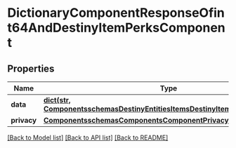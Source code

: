# DictionaryComponentResponseOfint64AndDestinyItemPerksComponent

## Properties
Name | Type | Description | Notes
------------ | ------------- | ------------- | -------------
**data** | [**dict(str, ComponentsschemasDestinyEntitiesItemsDestinyItemPerksComponent)**](ComponentsschemasDestinyEntitiesItemsDestinyItemPerksComponent.md) |  | [optional] 
**privacy** | [**ComponentsschemasComponentsComponentPrivacySetting**](ComponentsschemasComponentsComponentPrivacySetting.md) |  | [optional] 

[[Back to Model list]](../README.md#documentation-for-models) [[Back to API list]](../README.md#documentation-for-api-endpoints) [[Back to README]](../README.md)


